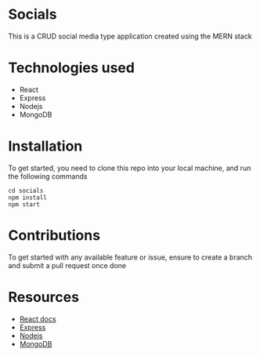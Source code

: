# Socials
This is a CRUD social media type application created using the MERN stack

# Technologies used
 - React
 - Express
 - Nodejs
 - MongoDB

# Installation
To get started, you need to clone this repo into your local machine, and run the following commands

```
cd socials
npm install
npm start
```

# Contributions

To get started with any available feature or issue, ensure to create a branch and submit a pull request once done

# Resources

 - [React docs](https://reactjs.org/docs/getting-started.html)
 - [Express](https://developer.mozilla.org/en-US/docs/Learn/Server-side/Express_Nodejs)
 - [Nodejs](https://www.w3schools.com/nodejs/nodejs_intro.asp)
 - [MongoDB](https://www.mongodb.com/languages/mern-stack-tutorial)
